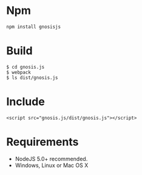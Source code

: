 # Npm

```
npm install gnosisjs
```

# Build

```
$ cd gnosis.js
$ webpack
$ ls dist/gnosis.js
```

# Include
```
<script src="gnosis.js/dist/gnosis.js"></script>
```

# Requirements

* NodeJS 5.0+ recommended.
* Windows, Linux or Mac OS X
